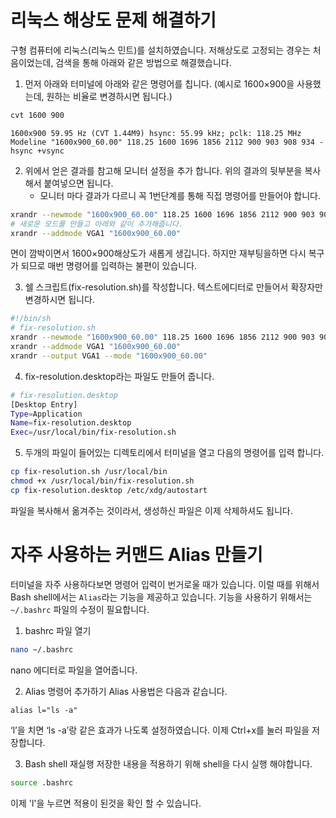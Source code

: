 <!--
.. title: Linux trouble shooting
.. slug: linux-trouble-shooting
.. date: 2015-10-11 11:11:03 UTC+09:00
.. tags: Linux, trouble
.. category: Linux
.. link: 
.. description: 리눅스 문제 해결
.. type: text
-->

# 리눅스 해상도 문제 해결하기

구형 컴퓨터에 리눅스(리눅스 민트)를 설치하였습니다. 저해상도로 고정되는 경우는 처음이었는데, 검색을 통해 아래와 같은 방법으로 해결했습니다.

1. 먼저 아래와 터미널에 아래와 같은 명령어를 칩니다. (예시로 1600×900을 사용했는데, 원하는 비율로 변경하시면 됩니다.)

```bash
cvt 1600 900
```
    1600x900 59.95 Hz (CVT 1.44M9) hsync: 55.99 kHz; pclk: 118.25 MHz
    Modeline "1600x900_60.00" 118.25 1600 1696 1856 2112 900 903 908 934 -hsync +vsync

2. 위에서 얻은 결과를 참고해 모니터 설정을 추가 합니다. 위의 결과의 뒷부분을 복사해서 붙여넣으면 됩니다.
    - 모니터 마다 결과가 다르니 꼭 1번단계를 통해 직접 명령어를 만들어야 합니다.

```bash
xrandr --newmode "1600x900_60.00" 118.25 1600 1696 1856 2112 900 903 908 934 -hsync +vsync
# 새로운 모드를 만들고 아래와 같이 추가해줍니다.
xrandr --addmode VGA1 "1600x900_60.00"
```
면이 깜박이면서 1600×900해상도가 새롭게 생깁니다. 하지만 재부팅을하면 다시 복구가 되므로 매번 명령어를 입력하는 불편이 있습니다.

3. 쉘 스크립트(fix-resolution.sh)를 작성합니다. 텍스트에디터로 만들어서 확장자만 변경하시면 됩니다.

```bash
#!/bin/sh
# fix-resolution.sh
xrandr --newmode "1600x900_60.00" 118.25 1600 1696 1856 2112 900 903 908 934 -hsync +vsync
xrandr --addmode VGA1 "1600x900_60.00"
xrandr --output VGA1 --mode "1600x900_60.00"
```
4. fix-resolution.desktop라는 파일도 만들어 줍니다.

```bash
# fix-resolution.desktop
[Desktop Entry]
Type=Application
Name=fix-resolution.desktop
Exec=/usr/local/bin/fix-resolution.sh
```
5. 두개의 파일이 들어있는 디렉토리에서 터미널을 열고 다음의 명령어를 입력 합니다.

```bash
cp fix-resolution.sh /usr/local/bin
chmod +x /usr/local/bin/fix-resolution.sh
cp fix-resolution.desktop /etc/xdg/autostart
```
파일을 복사해서 옮겨주는 것이라서, 생성하신 파일은 이제 삭제하셔도 됩니다.


# 자주 사용하는 커맨드 Alias 만들기

터미널을 자주 사용하다보면 명령어 입력이 번거로울 때가 있습니다. 이럴 때를 위해서 Bash shell에서는 `Alias`라는 기능을 제공하고 있습니다. 기능을 사용하기 위해서는 `~/.bashrc` 파일의 수정이 필요합니다.

1. bashrc 파일 열기
```bash	
nano ~/.bashrc
```
nano 에디터로 파일을 열어줍니다.

2. Alias 명령어 추가하기
Alias 사용법은 다음과 같습니다. 
```
alias l="ls -a"
```
‘l’을 치면 ‘ls -a’랑 같은 효과가 나도록 설정하였습니다. 이제 Ctrl+x를 눌러 파일을 저장합니다.

3. Bash shell 재실행
저장한 내용을 적용하기 위해 shell을 다시 실행 해야합니다.

```bash
source .bashrc
```

이제 'l'을 누르면 적용이 된것을 확인 할 수 있습니다.